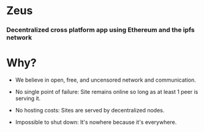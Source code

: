 # Zeus
### Decentralized cross platform app using Ethereum and the ipfs network


# Why?


- We believe in open, free, and uncensored network and communication.

- No single point of failure: Site remains online so long as at least 1 peer is serving it.

- No hosting costs: Sites are served by decentralized nodes.

- Impossible to shut down: It's nowhere because it's everywhere.

